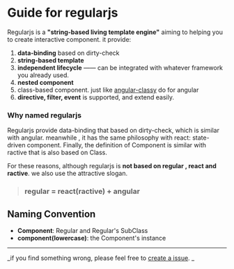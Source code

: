 # Guide for regularjs

Regularjs is a __"string-based living template engine"__ aiming to helping you to create interactive component. it provide: 

1. __data-binding__ based on dirty-check
2. __string-based template__ 
3. __independent lifecycle__ —— can be integrated with whatever framework you already used.
4. __nested component__
5. class-based component. just like [angular-classy](http://davej.github.io/angular-classy/) do for angular
6. __directive, filter, event__ is supported, and extend easily.


### Why named regularjs

Regularjs provide data-binding that based on dirty-check,  which is similar with angular. meanwhile , it has the same philosophy with react: state-driven component. Finally, the definition of Component is similar with ractive that is also based on Class.

For these reasons, although regularjs is __not based on regular , react and ractive__. we also use the attractive slogan.

>### __regular = react(ractive) + angular__






## Naming Convention
* __Component__: Regular and Regular's SubClass
* __component(lowercase)__:  the Component's instance




-----------------

 _if you find something wrong, please feel free to [create a issue](https://github.com/regularjs/guide/issues). _






